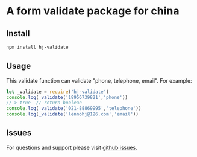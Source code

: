 # A form validate package for china

## Install

```bash
npm install hj-validate
```

## Usage

This validate function can validate "phone, telephone, email". For example:

```javascript
let _validate = require('hj-validate')
console.log(_validate('18956739821','phone'))
// > true  // return boolean
console.log(_validate('021-88869995','telephone'))
console.log(_validate('lennohj@126.com','email'))
```

## Issues

For questions and support please visit [github issues](https://github.com/hihjdotcn/hj-validate/issues).
